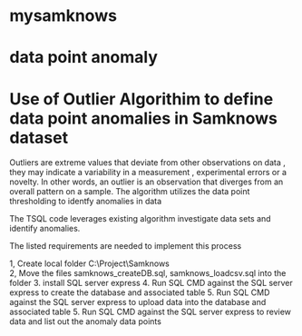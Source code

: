 # mysamknows
data point anomaly
============================================================================================
Use of Outlier Algorithim to define data point anomalies in Samknows dataset
============================================================================================
Outliers are extreme values that deviate from other observations on data , they may indicate a variability in a measurement
, experimental errors or a novelty. In other words, an outlier is an observation that diverges from an overall pattern on a sample.
The algorithm utilizes the data point thresholding to identfy anomalies in data

The TSQL code leverages existing algorithm investigate data sets and identify anomalies.

The listed requirements are needed to implement this process

1, Create local folder C:\Project\Samknows\
2, Move the files samknows_createDB.sql, samknows_loadcsv.sql into the folder
3. install SQL server express 
4. Run SQL CMD against the SQL server express to create the database and associated table
5. Run SQL CMD against the SQL server express to upload data into the database and associated table
5. Run SQL CMD against the SQL server express to review data and list out the anomaly data points

